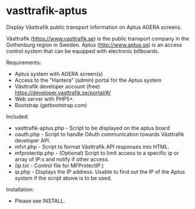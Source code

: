 # vasttrafik-aptus
Display Västtrafik public transport information on Aptus AGERA screens.

Västtrafik (https://www.vasttrafik.se) is the public transport company in the Gothenburg region in Sweden. Aptus (http://www.aptus.se) is an access control system that can be equipped with electronic billboards.

Requirements:
- Aptus system with AGERA screen(s)
- Access to the "Hantera" (admin) portal for the Aptus system
- Västtrafik developer account (free) https://developer.vasttrafik.se/portal/#/
- Web server with PHP5+.
- Bootstrap (getbootstrap.com)

Included:
- vasttrafik-aptus.php - Script to be displayed on the aptus board
- oauth.php - Script to handle OAuth communication towards Västtrafik developer API.
- mfvt.php  - Script to format Västtrafik API responses into HTML.
- mfprotectip.php - (Optional) Script to limit access to a specific ip or array of IP:s and notify if other access.
- (ip.txt - Control file for MFProtectIP.)
- ip.php - Displays the IP address. Usable to find out the IP of the Aptus system if the script above is to be used.

Installation:
- Please see INSTALL.
